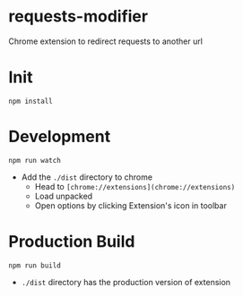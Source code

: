 # requests-modifier
Chrome extension to redirect requests to another url

# Init
```
npm install
```

# Development
```
npm run watch
```

- Add the `./dist` directory to chrome
    - Head to `[chrome://extensions](chrome://extensions)`
    - Load unpacked
    - Open options by clicking Extension's icon in toolbar

# Production Build
```
npm run build
```

- `./dist` directory has the production version of extension
